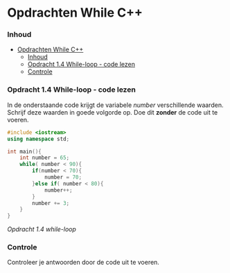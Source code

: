 # Opdrachten While C++[](title-id)

### Inhoud[](toc-id)
- [Opdrachten While C++](#opdrachten-while-c)
    - [Inhoud](#inhoud)
    - [Opdracht 1.4 While-loop - code lezen](#opdracht-14-while-loop---code-lezen)
    - [Controle](#controle)


### Opdracht 1.4 While-loop - code lezen

In de onderstaande code krijgt de variabele *number* verschillende waarden. 
Schrijf deze waarden in goede volgorde op.
Doe dit **zonder** de code uit te voeren.

```c++ {.line-numbers}
#include <iostream>
using namespace std;

int main(){
    int number = 65;
    while( number < 90){
        if(number < 70){
            number = 70;
        }else if( number < 80){
            number++;
        }
        number += 3;
    }
}
```
*Opdracht 1.4 while-loop*

### Controle
Controleer je antwoorden door de code uit te voeren.